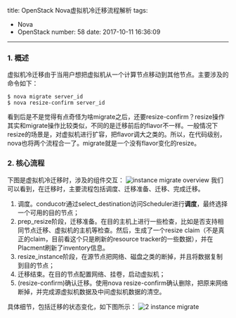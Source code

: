 title: OpenStack Nova虚拟机冷迁移流程解析
tags:
  - Nova
  - OpenStack
number: 58
date: 2017-10-11 16:36:09
---

### 1. 概述
虚拟机冷迁移由于当用户想把虚拟机从一个计算节点移动到其他节点。主要涉及的命令如下：
```Shell
$ nova migrate server_id
$ nova resize-confirm server_id
```

看到后是不是觉得有点奇怪为啥migrate之后，还要resize-confirm？resize操作其实和migrate操作比较类似，不同的是迁移前后的flavor不一样。一般情况下resize的场景是，对虚拟机进行扩容，把flavor调大之类的。所以，在代码级别，nova也将两个流程合一了。migrate就是一个没有flavor变化的resize。

<!--more-->

### 2. 核心流程
下图是虚拟机冷迁移时，涉及的组件交互：
![instance migrate overview](https://user-images.githubusercontent.com/1736354/31429902-dd65687a-aea1-11e7-9209-06c37a09fe4b.png)
我们可以看到，在迁移时，主要流程包括调度、迁移准备、迁移、完成迁移。
1. 调度。conducotr通过select_destination访问Scheduler进行**调度**，最终选择一个可用的目的节点；
2. prep_resize阶段，迁移准备。在目的主机上进行一些检查，比如是否支持相同节点迁移、虚拟机的主机等检查。然后，生成了一个resize claim（不是真正的claim，目前看这个只是刷新的resource tracker的一些数据），并在Placment刷新了inventory信息。
3. resize_instance阶段，在源节点把网络、磁盘之类的断掉，并且将数据复制到目的节点；
4. 迁移结束。在目的节点配置网络、挂卷，启动虚拟机；
5. (resize-confirm)确认迁移。使用nova resize-confirm确认删除，把原来网络断掉，并完成源虚拟机数据及中间虚拟机数据的清空。

具体细节，包括迁移的状态变化，如下图所示：
![2 instance migrate](https://user-images.githubusercontent.com/1736354/31435001-ace4c0a6-aeb0-11e7-99b9-c414411b7eaa.png)
